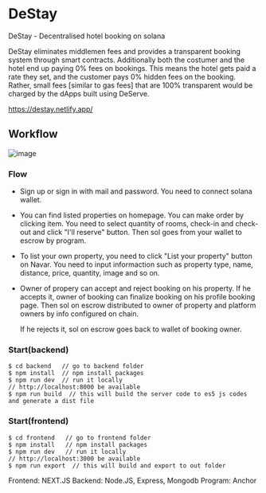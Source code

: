 # DeStay 

DeStay - Decentralised hotel booking on solana

DeStay eliminates middlemen fees and provides a transparent booking system through smart 
contracts. Additionally both the costumer and the hotel end up paying 0% fees on bookings. 
This means the hotel gets paid a rate they set, and the customer pays 0% hidden fees on the 
booking. Rather, small fees [similar to gas fees] that are 100% transparent would be charged
by the dApps built using DeServe.

https://destay.netlify.app/

## Workflow

![image](https://user-images.githubusercontent.com/98082850/225080605-720cbb4c-4328-4b28-92ae-d722adc5c584.png)


### Flow
- Sign up or sign in with mail and password. You need to connect solana wallet.
- You can find listed properties on homepage. You can make order by clicking item.
  You need to select quantity of rooms, check-in and check-out and click "I'll reserve" button.
  Then sol goes from your wallet to escrow by program.
- To list your own property, you need to click "List your property" button on Navar.
  You need to input informaction such as property type, name, distance, price, quantity, image and so on.
- Owner of propery can accept and reject booking on his property.
  If he accepts it, owner of booking can finalize booking on his profile booking page.
  Then sol on escrow distributed to owner of property and platform owners by info configured on chain.

  If he rejects it, sol on escrow goes back to wallet of booking owner.

### Start(backend)

```terminal
$ cd backend   // go to backend folder
$ npm install  // npm install packages
$ npm run dev  // run it locally
// http://localhost:8000 be available
$ npm run build  // this will build the server code to es5 js codes and generate a dist file
```

### Start(frontend)

```terminal
$ cd frontend   // go to frontend folder
$ npm install   // npm install packages
$ npm run dev   // run it locally
// http://localhost:3000 be available
$ npm run export  // this will build and export to out folder
```

Frontend: NEXT.JS
Backend: Node.JS, Express, Mongodb
Program: Anchor

